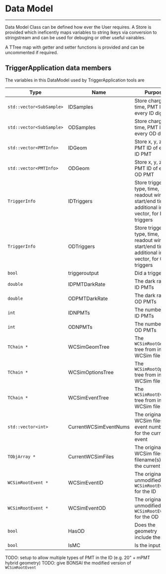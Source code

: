 # Data Model
*************************

Data Model Class can be defined how ever the User requires. A Store is provided which ineficently maps variables to string lkeys via conversion to stringstream and can be used for debuging or other useful vairables.

A TTree map with getter and setter functions is provided and can be uncommented if required.

## TriggerApplication data members

The variables in this DataModel used by TriggerApplication tools are

| Type                      | Name                | Purpose | Read by | Modified by |
| ------------------------- | ------------------- | ------- | ------- | ----------- |
|  `std::vector<SubSample>` | IDSamples           | Store charge, time, PMT ID of every ID digit | nhits | WCSimReader, WCSimASCIReader |
|  `std::vector<SubSample>` | ODSamples           | Store charge, time, PMT ID of every OD digit | nhits | WCSimReader |
|  `std::vector<PMTInfo>`   | IDGeom              | Store x, y, z, PMT ID of every ID PMT        | | WCSimReader |
|  `std::vector<PMTInfo>`   | ODGeom              | Store x, y, z, PMT ID of every OD PMT        | | WCSimReader |
|  `TriggerInfo`            | IDTriggers          | Store trigger type, time, readout window start/end times, additional info vector, for ID triggers | WCSimReader | nhits |
|  `TriggerInfo`            | ODTriggers          | Store trigger type, time, readout window start/end times, additional info vector, for OD triggers | WCSimReader | nhits |
|  `bool`                   | triggeroutput       | Did a trigger fire?       | TriggerOutput | nhits, test_vertices |
|  `double`                 | IDPMTDarkRate       | The dark rate for ID PMTs | nhits | WCSimReader |
|  `double`                 | ODPMTDarkRate       | The dark rate for OD PMTs | nhits | WCSimReader |
|  `int`                    | IDNPMTs             | The number of ID PMTs     | nhits | WCSimReader |
|  `int`                    | ODNPMTs             | The number of OD PMTs     | nhits | WCSimReader |
|  `TChain *`               | WCSimGeomTree       | The `WCSimRootGeom` tree from input WCSim file(s)    | DataOut, BONSAI | WCSimReader |
|  `TChain *`               | WCSimOptionsTree    | The `WCSimRootOptions` tree from input WCSim file(s) | DataOut | WCSimReader |
|  `TChain *`               | WCSimEventTree      | The `WCSimRootEvent` tree from input WCSim file(s)   | | WCSimReader |
|  `std::vector<int>`       | CurrentWCSimEventNums | The original WCSim files' event number(s) for the current event | DataOut | WCSimReader |
|  `TObjArray *`            | CurrentWCSimFiles     | The original WCSim files' filename(s) for the current event     | DataOut | WCSimReader |
|  `WCSimRootEvent *`       | WCSimEventID      | The original, unmodified `WCSimRootEvent` for the ID | DataOut, BONSAI | WCSimReader |
|  `WCSimRootEvent *`       | WCSimEventOD      | The original, unmodified `WCSimRootEvent` for the OD | DataOut | WCSimReader |
|  `bool`                   | HasOD             | Does the geometry include the OD? | DataOut | WCSimReader |
|  `bool`                   | IsMC              | Is the input MC? | | WCSimReader |
 
TODO: setup to allow multiple types of PMT in the ID (e.g. 20" + mPMT hybrid geometry)
TODO: give BONSAI the modified version of `WCSimRootEvent`

